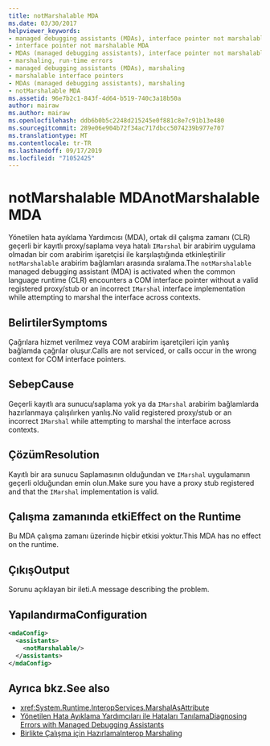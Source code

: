 ```yaml
---
title: notMarshalable MDA
ms.date: 03/30/2017
helpviewer_keywords:
- managed debugging assistants (MDAs), interface pointer not marshalable
- interface pointer not marshalable MDA
- MDAs (managed debugging assistants), interface pointer not marshalable
- marshaling, run-time errors
- managed debugging assistants (MDAs), marshaling
- marshalable interface pointers
- MDAs (managed debugging assistants), marshaling
- notMarshalable MDA
ms.assetid: 96e7b2c1-843f-4d64-b519-740c3a18b50a
author: mairaw
ms.author: mairaw
ms.openlocfilehash: ddb6b0b5c2248d215245e0f881c8e7c91b13e480
ms.sourcegitcommit: 289e06e904b72f34ac717dbcc5074239b977e707
ms.translationtype: MT
ms.contentlocale: tr-TR
ms.lasthandoff: 09/17/2019
ms.locfileid: "71052425"
---
```

# <a name="notmarshalable-mda"></a><span data-ttu-id="721ce-102">notMarshalable MDA</span><span class="sxs-lookup"><span data-stu-id="721ce-102">notMarshalable MDA</span></span>
<span data-ttu-id="721ce-103">Yönetilen hata ayıklama Yardımcısı (MDA), ortak dil çalışma zamanı (CLR) geçerli bir kayıtlı proxy/saplama veya hatalı `IMarshal` bir arabirim uygulama olmadan bir com arabirim işaretçisi ile karşılaştığında etkinleştirilir `notMarshalable` arabirim bağlamları arasında sıralama.</span><span class="sxs-lookup"><span data-stu-id="721ce-103">The `notMarshalable` managed debugging assistant (MDA) is activated when the common language runtime (CLR) encounters a COM interface pointer without a valid registered proxy/stub or an incorrect `IMarshal` interface implementation while attempting to marshal the interface across contexts.</span></span>  
  
## <a name="symptoms"></a><span data-ttu-id="721ce-104">Belirtiler</span><span class="sxs-lookup"><span data-stu-id="721ce-104">Symptoms</span></span>  
 <span data-ttu-id="721ce-105">Çağrılara hizmet verilmez veya COM arabirim işaretçileri için yanlış bağlamda çağrılar oluşur.</span><span class="sxs-lookup"><span data-stu-id="721ce-105">Calls are not serviced, or calls occur in the wrong context for COM interface pointers.</span></span>  
  
## <a name="cause"></a><span data-ttu-id="721ce-106">Sebep</span><span class="sxs-lookup"><span data-stu-id="721ce-106">Cause</span></span>  
 <span data-ttu-id="721ce-107">Geçerli kayıtlı ara sunucu/saplama yok ya da `IMarshal` arabirim bağlamlarda hazırlanmaya çalışılırken yanlış.</span><span class="sxs-lookup"><span data-stu-id="721ce-107">No valid registered proxy/stub or an incorrect `IMarshal` while attempting to marshal the interface across contexts.</span></span>  
  
## <a name="resolution"></a><span data-ttu-id="721ce-108">Çözüm</span><span class="sxs-lookup"><span data-stu-id="721ce-108">Resolution</span></span>  
 <span data-ttu-id="721ce-109">Kayıtlı bir ara sunucu Saplamasının olduğundan ve `IMarshal` uygulamanın geçerli olduğundan emin olun.</span><span class="sxs-lookup"><span data-stu-id="721ce-109">Make sure you have a proxy stub registered and that the `IMarshal` implementation is valid.</span></span>  
  
## <a name="effect-on-the-runtime"></a><span data-ttu-id="721ce-110">Çalışma zamanında etki</span><span class="sxs-lookup"><span data-stu-id="721ce-110">Effect on the Runtime</span></span>  
 <span data-ttu-id="721ce-111">Bu MDA çalışma zamanı üzerinde hiçbir etkisi yoktur.</span><span class="sxs-lookup"><span data-stu-id="721ce-111">This MDA has no effect on the runtime.</span></span>  
  
## <a name="output"></a><span data-ttu-id="721ce-112">Çıkış</span><span class="sxs-lookup"><span data-stu-id="721ce-112">Output</span></span>  
 <span data-ttu-id="721ce-113">Sorunu açıklayan bir ileti.</span><span class="sxs-lookup"><span data-stu-id="721ce-113">A message describing the problem.</span></span>  
  
## <a name="configuration"></a><span data-ttu-id="721ce-114">Yapılandırma</span><span class="sxs-lookup"><span data-stu-id="721ce-114">Configuration</span></span>  
  
```xml  
<mdaConfig>  
  <assistants>  
    <notMarshalable/>  
  </assistants>  
</mdaConfig>  
```  
  
## <a name="see-also"></a><span data-ttu-id="721ce-115">Ayrıca bkz.</span><span class="sxs-lookup"><span data-stu-id="721ce-115">See also</span></span>

- <xref:System.Runtime.InteropServices.MarshalAsAttribute>
- [<span data-ttu-id="721ce-116">Yönetilen Hata Ayıklama Yardımcıları ile Hataları Tanılama</span><span class="sxs-lookup"><span data-stu-id="721ce-116">Diagnosing Errors with Managed Debugging Assistants</span></span>](diagnosing-errors-with-managed-debugging-assistants.md)
- [<span data-ttu-id="721ce-117">Birlikte Çalışma için Hazırlama</span><span class="sxs-lookup"><span data-stu-id="721ce-117">Interop Marshaling</span></span>](../interop/interop-marshaling.md)
